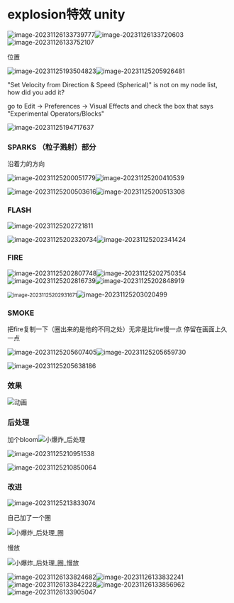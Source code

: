 # explosion特效 unity

![image-20231126133739777](assets/image-20231126133739777.png)![image-20231126133720603](assets/image-20231126133720603.png)![image-20231126133752107](assets/image-20231126133752107.png)





位置

![image-20231125193504823](assets/image-20231125193504823.png)![image-20231125205926481](assets/image-20231125205926481.png)



"Set Velocity from Direction & Speed (Spherical)" is not on my node list, how did you add it?

go to Edit -> Preferences -> Visual Effects and check the box that says "Experimental Operators/Blocks"

![image-20231125194717637](assets/image-20231125194717637.png)



### SPARKS （粒子溅射）部分



沿着力的方向

![image-20231125200051779](assets/image-20231125200051779.png)![image-20231125200410539](assets/image-20231125200410539.png)





![image-20231125200503616](assets/image-20231125200503616.png)![image-20231125200513308](assets/image-20231125200513308.png)



### FLASH

![image-20231125202721811](assets/image-20231125202721811.png)

![image-20231125202320734](assets/image-20231125202320734.png)![image-20231125202341424](assets/image-20231125202341424.png)



### FIRE

![image-20231125202807748](assets/image-20231125202807748.png)![image-20231125202750354](assets/image-20231125202750354.png)![image-20231125202816739](assets/image-20231125202816739.png)![image-20231125202848919](assets/image-20231125202848919.png)

<img src="assets/image-20231125202931671.png" alt="image-20231125202931671" style="zoom:80%;" />![image-20231125203020499](assets/image-20231125203020499.png)

### SMOKE

把fire复制一下（圈出来的是他的不同之处）无非是比fire慢一点 停留在画面上久一点

![image-20231125205607405](assets/image-20231125205607405.png)![image-20231125205659730](assets/image-20231125205659730.png)

![image-20231125205638186](assets/image-20231125205638186.png)



### 效果

![动画](assets/动画.gif)

### 后处理

加个bloom![小爆炸_后处理](assets/小爆炸_后处理.gif)

![image-20231125210951538](assets/image-20231125210951538.png)

![image-20231125210850064](assets/image-20231125210850064.png)



### 改进

![image-20231125213833074](assets/image-20231125213833074.png)

自己加了一个圈

![小爆炸_后处理_圈](assets/小爆炸_后处理_圈.gif)

慢放

![小爆炸_后处理_圈_慢放](assets/小爆炸_后处理_圈_慢放.gif)





![image-20231126133824682](assets/image-20231126133824682.png)![image-20231126133832241](assets/image-20231126133832241.png)![image-20231126133842228](assets/image-20231126133842228.png)![image-20231126133856962](assets/image-20231126133856962.png)![image-20231126133905047](assets/image-20231126133905047.png)
